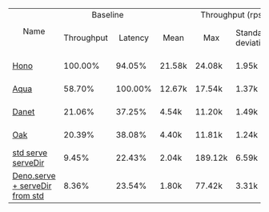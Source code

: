 <table>
<tr>
    <td align="center" rowspan="2">Name</td>
    <td align="center" colspan="2">Baseline</td>
    <td align="center" colspan="4">Throughput (rps)</td>
    <td align="center" colspan="3">Latency (ms)</td>
</tr>
<tr>
    <!-- still Name -->
    <td align="center">Throughput</td>
    <td align="center">Latency</td>
    <td align="center">Mean</td>
    <td align="center">Max</td>
    <td align="center">Standard deviation</td>
    <td align="center">Size per second</td>
    <td align="center">Avg</td>
    <td align="center">Min</td>
    <td align="center">Max</td>
</tr><tr>
    <td><a href="./hono.ts.md">Hono</a></td>
    <td>100.00%</td>
    <td>94.05%</td>
    <td>21.58k</td>
    <td>24.08k</td>
    <td>1.95k</td>
    <td>698.48 MiB</td>
    <td>10.13</td>
    <td>2.98</td>
    <td>14.95</td>
</tr>
<tr>
    <td><a href="./aqua.ts.md">Aqua</a></td>
    <td>58.70%</td>
    <td>100.00%</td>
    <td>12.67k</td>
    <td>17.54k</td>
    <td>1.37k</td>
    <td>792.58 MiB</td>
    <td>9.53</td>
    <td>4.67</td>
    <td>24.51</td>
</tr>
<tr>
    <td><a href="./danet.ts.md">Danet</a></td>
    <td>21.06%</td>
    <td>37.25%</td>
    <td>4.54k</td>
    <td>11.20k</td>
    <td>1.49k</td>
    <td>289.31 MiB</td>
    <td>25.58</td>
    <td>5.69</td>
    <td>146.53</td>
</tr>
<tr>
    <td><a href="./oak.ts.md">Oak</a></td>
    <td>20.39%</td>
    <td>38.08%</td>
    <td>4.40k</td>
    <td>11.81k</td>
    <td>1.24k</td>
    <td>298.86 MiB</td>
    <td>25.03</td>
    <td>6.47</td>
    <td>139.42</td>
</tr>
<tr>
    <td><a href="./deno_std_serve.ts.md">std serve serveDir</a></td>
    <td>9.45%</td>
    <td>22.43%</td>
    <td>2.04k</td>
    <td>189.12k</td>
    <td>6.59k</td>
    <td>269.43 MiB</td>
    <td>42.49</td>
    <td>0.41</td>
    <td>55.54</td>
</tr>
<tr>
    <td><a href="./deno_serve.ts.md">Deno.serve + serveDir from std</a></td>
    <td>8.36%</td>
    <td>23.54%</td>
    <td>1.80k</td>
    <td>77.42k</td>
    <td>3.31k</td>
    <td>297.15 MiB</td>
    <td>40.48</td>
    <td>1.18</td>
    <td>55.50</td>
</tr>
</table>
